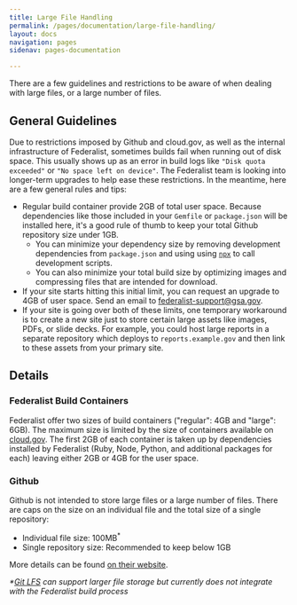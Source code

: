 ```yaml
---
title: Large File Handling
permalink: /pages/documentation/large-file-handling/
layout: docs
navigation: pages
sidenav: pages-documentation

---
```


There are a few guidelines and restrictions to be aware of when dealing with large files, or a large number of files.

## General Guidelines

Due to restrictions imposed by Github and cloud.gov, as well as the internal infrastructure of Federalist, sometimes builds fail when running out of disk space. This usually shows up as an error in build logs like `"Disk quota exceeded"` or `"No space left on device"`. The Federalist team is looking into longer-term upgrades to help ease these restrictions. In the meantime, here are a few general rules and tips:
- Regular build container provide 2GB of total user space. Because dependencies like those included in your `Gemfile` or `package.json` will be installed here, it's a good rule of thumb to keep your total Github repository size under 1GB.
  - You can minimize your dependency size by removing development dependencies from `package.json` and using using [`npx`](https://www.npmjs.com/package/npx) to call development scripts.
  - You can also minimize your total build size by optimizing images and compressing files that are intended for download.
- If your site starts hitting this initial limit, you can request an upgrade to 4GB of user space. Send an email to [federalist-support@gsa.gov](mailto:federalist-support@gsa.gov).
- If your site is going over both of these limits, one temporary workaround is to create a new site just to store certain large assets like images, PDFs, or slide decks. For example, you could host large reports in a separate repository which deploys to `reports.example.gov` and then link to these assets from your primary site.

## Details

### Federalist Build Containers

Federalist offer two sizes of build containers ("regular": 4GB and "large": 6GB). The maximum size is limited by the size of containers available on [cloud.gov](https://cloud.gov). The first 2GB of each container is taken up by dependencies installed by Federalist (Ruby, Node, Python, and additional packages for each) leaving either 2GB or 4GB for the user space.

### Github

Github is not intended to store large files or a large number of files. There are caps on the size on an individual file and the total size of a single repository:
- Individual file size: 100MB<sup>*</sup>
- Single repository size: Recommended to keep below 1GB

More details can be found [on their website](https://docs.github.com/en/repositories/working-with-files/managing-large-files/about-large-files-on-github).

_*[Git LFS](https://git-lfs.github.com/) can support larger file storage but currently does not integrate with the Federalist build process_
